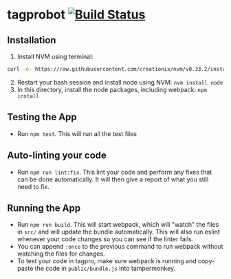 # tagprobot [![Build Status](https://travis-ci.org/chauncy-crib/tagprobot.svg?branch=master)](https://travis-ci.org/chauncy-crib/tagprobot)
## Installation
1. Install NVM using terminal:
```sh
curl -o- https://raw.githubusercontent.com/creationix/nvm/v0.33.2/install.sh | bash
```
2. Restart your bash session and install node using NVM: `nvm install node`
3. In this directory, install the node packages, including webpack: `npm install`

## Testing the App
- Run `npm test`. This will run all the test files

## Auto-linting your code
- Run `npm run lint:fix`. This lint your code and perform any fixes that can be done automatically. It will then give a report of what you still need to fix.


## Running the App
- Run `npm run build`.  This will start webpack, which will "watch" the files in `src/` and will update the bundle automatically.  This will also run eslint whenever your code changes so you can see if the linter fails.
- You can append `:once` to the previous command to run webpack without watching the files for changes.
- To test your code in tagpro, make sure webpack is running and copy-paste the code in `public/bundle.js` into tampermonkey.
